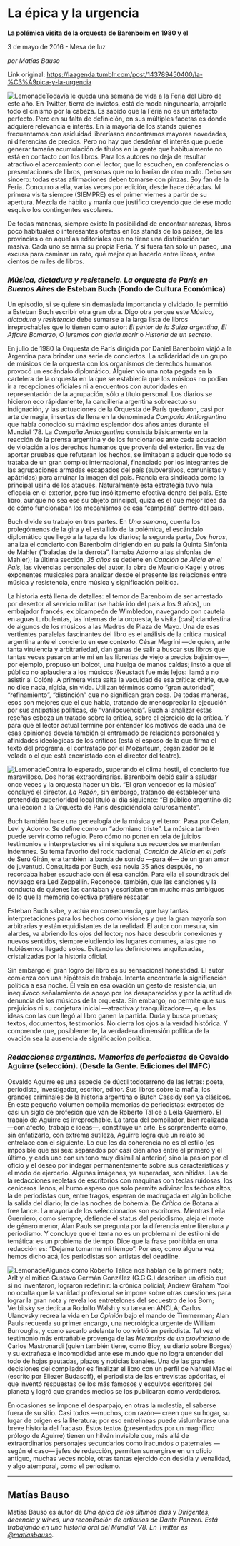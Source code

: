 # La épica y la urgencia

**La polémica visita de la orquesta de Barenboim en 1980 y el**

3 de mayo de 2016 - Mesa de luz

_por Matías Bauso_

Link original: https://laagenda.tumblr.com/post/143789450400/la-%C3%A9pica-y-la-urgencia

![Lemonade](https://64.media.tumblr.com/0fd8c716b0e851b5501295e94f60b9be/tumblr_inline_pjzvq0UkJS1t6q87u_540.jpg)Todavía le queda una semana de vida a la Feria del Libro de este año. En Twitter, tierra de invictos, está de moda ningunearla, arrojarle todo el cinismo por la cabeza. Es sabido que la Feria no es un artefacto perfecto. Pero en su falta de definición, en sus múltiples facetas es donde adquiere relevancia e interés. En la mayoría de los stands quienes frecuentamos con asiduidad libreríasno encontramos mayores novedades, ni diferencias de precios. Pero no hay que desdeñar el interés que puede generar tamaña acumulación de títulos en la gente que habitualmente no está en contacto con los libros. Para los autores no deja de resultar atractivo el acercamiento con el lector, que lo escuchen, en conferencias o presentaciones de libros, personas que no lo harían de otro modo. Debo ser sincero: todas estas afirmaciones deben tomarse con pinzas. Soy fan de la Feria. Concurro a ella, varias veces por edición, desde hace décadas. Mi primera visita siempre (SIEMPRE) es el primer viernes a partir de su apertura. Mezcla de hábito y manía que justifico creyendo que de ese modo esquivo los contingentes escolares.


De todas maneras, siempre existe la posibilidad de encontrar rarezas, libros poco habituales o interesantes ofertas en los stands de los países, de las provincias o en aquellas editoriales que no tiene una distribución tan masiva. Cada uno se arma su propia Feria. Y si fuera tan solo un paseo, una excusa para caminar un rato, qué mejor que hacerlo entre libros, entre cientos de miles de libros.


### *Música, dictadura y resistencia. La orquesta de París en Buenos Aires* de Esteban Buch (Fondo de Cultura Económica)

Un episodio, si se quiere sin demasiada importancia y olvidado, le permitió a Esteban Buch escribir otra gran obra. Digo otra porque este *Música, dictadura y resistencia* debe sumarse a la larga lista de libros irreprochables que lo tienen como autor: *El pintor de la Suiza argentina*, *El Affaire Bomarzo*, *O juremos con gloria morir* o *Historia de un secreto*.


En julio de 1980 la Orquesta de París dirigida por Daniel Barenboim viajó a la Argentina para brindar una serie de conciertos. La solidaridad de un grupo de músicos de la orquesta con los organismos de derechos humanos provocó un escándalo diplomático. Alguien vio una nota pegada en la cartelera de la orquesta en la que se establecía que los músicos no podían ir a recepciones oficiales ni a encuentros con autoridades en representación de la agrupación, sólo a título personal. Los diarios se hicieron eco rápidamente, la cancillería argentina sobreactuó su indignación, y las actuaciones de la Orquesta de París quedaron, casi por arte de magia, insertas de llena en la denominada *Campaña Antiargentina* que había conocido su máximo esplendor dos años antes durante el Mundial ‘78. La *Campaña Antiargentina* consistía básicamente en la reacción de la prensa argentina y de los funcionarios ante cada acusación de violación a los derechos humanos que provenía del exterior. En vez de aportar pruebas que refutaran los hechos, se limitaban a aducir que todo se trataba de un gran complot internacional, financiado por los integrantes de las agrupaciones armadas escapados del país (subversivos, comunistas y apátridas) para arruinar la imagen del país. Francia era sindicada como la principal usina de los ataques. Naturalmente esta estrategia tuvo nula eficacia en el exterior, pero fue insólitamente efectiva dentro del país. Este libro, aunque no sea ese su objeto principal, quizá es el que mejor idea da de cómo funcionaban los mecanismos de esa “campaña” dentro del país.


Buch divide su trabajo en tres partes. En *Una semana*, cuenta los prolegómenos de la gira y el estallido de la polémica, el escándalo diplomático que llegó a la tapa de los diarios; la segunda parte, *Dos horas*, analiza el concierto con Barenboim dirigiendo en su país la Quinta Sinfonía de Mahler (“baladas de la derrota”, llamaba Adorno a las sinfonías de Mahler); la última sección, *35 años* se detiene en *Canción de Alicia en el País*, las vivencias personales del autor, la obra de Mauricio Kagel y otros exponentes musicales para analizar desde el presente las relaciones entre música y resistencia, entre música y significación política.


La historia está llena de detalles: el temor de Barenboim de ser arrestado por desertor al servicio militar (se había ido del país a los 9 años), un embajador francés, ex bicampeón de Wimbledon, navegando con cautela en aguas turbulentas, las internas de la orquesta, la visita (casi) clandestina de algunos de los músicos a las Madres de Plaza de Mayo. Una de esas vertientes paralelas fascinantes del libro es el análisis de la crítica musical argentina ante el concierto en ese contexto. César Magrini —de quien, ante tanta virulencia y arbitrariedad, dan ganas de salir a buscar sus libros que tantas veces pasaron ante mí en las librerías de viejo a precios bajísimos—, por ejemplo, propuso un boicot, una huelga de manos caídas; instó a que el público no aplaudiera a los músicos (Neustadt fue más lejos: llamó a no asistir al Colón). A primera vista salta la vacuidad de esa crítica: chirle, que no dice nada, rígida, sin vida. Utilizan términos como “gran autoridad”, “refinamiento”, “distinción” que no significan gran cosa. De todas maneras, esos son mejores que el que habla, tratando de menospreciar la ejecución por sus antipatías políticas, de “vanilocuencia”. Buch al analizar estas reseñas esboza un tratado sobre la crítica, sobre el ejercicio de la crítica. Y para que el lector actual termine por entender los motivos de cada una de esas opiniones devela también el entramado de relaciones personales y afinidades ideológicas de los críticos (está el esposo de la que firma el texto del programa, el contratado por el Mozarteum, organizador de la velada o el que está enemistado con el director del teatro).


![Lemonade](https://64.media.tumblr.com/345719c6724c635269677c2666bf7ab3/tumblr_inline_pjzvq10jQn1t6q87u_250.jpg)Contra lo esperado, superando el clima hostil, el concierto fue maravilloso. Dos horas extraordinarias. Barenboim debió salir a saludar once veces y la orquesta hacer un bis. “El gran vencedor es la música” concluyó el director. *La Razón*, sin embargo, tratando de establecer una pretendida superioridad local tituló al día siguiente: “El público argentino dio una lección a la Orquesta de París despidiéndola calurosamente”.


Buch también hace una genealogía de la música y el terror. Pasa por Celan, Levi y Adorno. Se define como un “adorniano triste”. La música también puede servir como refugio. Pero cómo no poner en tela de juicios testimonios e interpretaciones si ni siquiera sus recuerdos se mantenían indemnes. Su tema favorito del rock nacional, *Canción de Alicia en el país* de Serú Girán, era también la banda de sonido —para él— de un gran amor de juventud. Consultada por Buch, esa novia 35 años después, no recordaba haber escuchado con él esa canción. Para ella el soundtrack del noviazgo era Led Zeppellin. Reconoce, también, que las canciones y la conducta de quienes las cantaban y escribían eran mucho más ambiguos de lo que la memoria colectiva prefiere rescatar.


Esteban Buch sabe, y actúa en consecuencia, que hay tantas interpretaciones para los hechos como visiones y que la gran mayoría son arbitrarias y están equidistantes de la realidad. El autor con mesura, sin alardes, va abriendo los ojos del lector; nos hace descubrir conexiones y nuevos sentidos, siempre eludiendo los lugares comunes, a las que no hubiésemos llegado solos. Evitando las definiciones anquilosadas, cristalizadas por la historia oficial.


Sin embargo el gran logro del libro es su sensacional honestidad. El autor comienza con una hipótesis de trabajo. Intenta encontrarle la significación política a esa noche. Él veía en esa ovación un gesto de resistencia, un inequívoco señalamiento de apoyo por los desaparecidos y por la actitud de denuncia de los músicos de la orquesta. Sin embargo, no permite que sus prejuicios ni su conjetura inicial —atractiva y tranquilizadora—, que las ideas con las que llegó al libro ganen la partida. Duda y busca pruebas; textos, documentos, testimonios. No cierra los ojos a la verdad histórica. Y comprende que, posiblemente, la verdadera dimensión política de la ovación sea la ausencia de significación política.
 

### *Redacciones argentinas. Memorias de periodistas* de Osvaldo Aguirre (selección). (Desde la Gente. Ediciones del IMFC)

Osvaldo Aguirre es una especie de dúctil todoterreno de las letras: poeta, periodista, investigador, escritor, editor. Sus libros sobre la mafia, los grandes criminales de la historia argentina o Butch Cassidy son ya clásicos. En este pequeño volumen compila memorias de periodistas: extractos de casi un siglo de profesión que van de Roberto Tálice a Leila Guerriero. El trabajo de Aguirre es irreprochable. La tarea del compilador, bien realizada —con afecto, trabajo e ideas—, constituye un arte. Es sorprendente cómo, sin enfatizarlo, con extrema sutileza, Aguirre logra que un relato se entrelace con el siguiente. Lo que les da coherencia no es el estilo (es imposible que así sea: separados por casi cien años entre el primero y el último, y cada uno con un tono muy disímil al anterior) sino la pasión por el oficio y el deseo por indagar permanentemente sobre sus características y el modo de ejercerlo. Algunas imágenes, ya superadas, son nítidas. Las de la redacciones repletas de escritorios con maquinas con teclas ruidosas, los ceniceros llenos, el humo espeso que solo permite adivinar los techos altos; la de periodistas que, entre tragos, esperan de madrugada en algún boliche la salida del diario; la de las noches de bohemia. De *Crítica* de Botana al free lance. La mayoría de los seleccionados son escritores. Mientras Leila Guerriero, como siempre, defiende el status del periodismo, aleja el mote de género menor, Alan Pauls se pregunta por la diferencia entre literatura y periodismo. Y concluye que el tema no es un problema ni de estilo ni de temática: es un problema de tiempo. Dice que la frase prohibida en una redacción es: “Dejame tomarme mi tiempo”. Por eso, como alguna vez hemos dicho acá, los periodistas son artistas del deadline. 


![Lemonade](https://64.media.tumblr.com/0fd8c716b0e851b5501295e94f60b9be/tumblr_inline_pjzvq0UkJS1t6q87u_250.jpg)Algunos como Roberto Tálice nos hablan de la primera nota; Arlt y el mítico Gustavo Germán González (G.G.G.) describen un oficio que si no inventaron, lograron redefinir: la crónica policial; Andrew Graham Yool no oculta que la vanidad profesional se impone sobre otras cuestiones para lograr la gran nota y revela los entretelones del secuestro de los Born; Verbitsky se dedica a Rodolfo Walsh y su tarea en ANCLA; Carlos Ulanovsky recrea la vida en *La Opinión* bajo el mando de Timmerman; Alan Pauls recuerda su primer encargo, una necrológica urgente de William Burroughs, y como sacarlo adelante lo convirtió en periodista. Tal vez el testimonio más entrañable provenga de las *Memorias de un provinciano* de Carlos Mastronardi (quien también tiene, como Bioy, su diario sobre Borges) y su extrañeza e incomodidad ante ese mundo que no logra entender del todo de hojas pautadas, plazos y noticias banales. Una de las grandes decisiones del compilador es finalizar el libro con un perfil de Nahuel Maciel (escrito por Eliezer Budasoff), el periodista de las entrevistas apócrifas, el que inventó respuestas de los más famosos y esquivos escritores del planeta y logró que grandes medios se los publicaran como verdaderos. 


En ocasiones se impone el desparpajo, en otras la molestia, el saberse fuera de su sitio. Casi todos —muchos, con razón— creen que su hogar, su lugar de origen es la literatura; por eso entrelíneas puede vislumbrarse una breve historia del fracaso. Estos textos (presentados por un magnífico prólogo de Aguirre) tienen un hilván invisible que, más allá de extraordinarios personajes secundarios como iracundos o paternales —según el caso— jefes de redacción, permiten sumergirse en un oficio antiguo, muchas veces noble, otras tantas ejercido con desidia y venalidad, y algo atemporal, como el periodismo. 


  




---

 Matías Bauso
-------------

 Matías Bauso es autor de *Una épica de los últimos días* y *Dirigentes, decencia y wines, una recopilación de artículos de Dante Panzeri. Está trabajando en una historia oral del Mundial ‘78. En Twitter es [@matiasbauso](https://twitter.com/matiasbauso).* 

